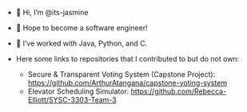 - 👋 Hi, I’m @its-jasmine
- 👀 Hope to become a software engineer!
- 🌱 I’ve worked with Java, Python, and C.

- Here some links to repositories that I contributed to but do not own:
  - Secure & Transparent Voting System (Capstone Project): https://github.com/ArthurAtangana/capstone-voting-system
  - Elevator Scheduling Simulator: https://github.com/Rebecca-Elliott/SYSC-3303-Team-3

<!---
its-jasmine/its-jasmine is a ✨ special ✨ repository because its `README.md` (this file) appears on your GitHub profile.
You can click the Preview link to take a look at your changes.
- 💞️ I’m looking to collaborate on ...

- 📫 How to reach me ...

--->
